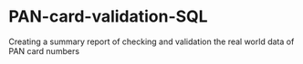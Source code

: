 # PAN-card-validation-SQL
Creating a summary report of checking and validation the real world data of PAN card numbers
